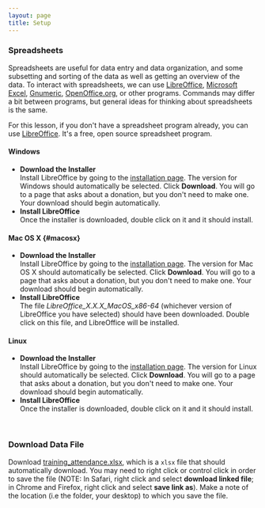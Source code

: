 ```yaml
---
layout: page
title: Setup
---
```

### Spreadsheets

Spreadsheets are useful for data entry and data organization, and some
subsetting and sorting of the data as well as getting an overview of the
data. To interact with spreadsheets, we can use
[LibreOffice](https://www.libreoffice.org), [Microsoft
Excel](https://products.office.com/en-us/excel),
[Gnumeric](http://www.gnumeric.org),
[OpenOffice.org](https://www.openoffice.org), or other programs.
Commands may differ a bit between programs, but general ideas for
thinking about spreadsheets is the same.

For this lesson, if you don't have a spreadsheet program already, you
can use [LibreOffice](https://www.libreoffice.org). It's a free, open
source spreadsheet program.

<div class="col-md-4" markdown="1">

#### Windows

-   **Download the Installer**  
    Install LibreOffice by going to the [installation
    page](https://www.libreoffice.org/download/libreoffice-fresh/). The
    version for Windows should automatically be selected. Click
    **Download**. You will go to a page that asks about a
    donation, but you don't need to make one. Your download should begin
    automatically.
-   **Install LibreOffice**  
    Once the installer is downloaded, double click on it and it should
    install.

</div>

<div class="col-md-4" markdown="1">

#### Mac OS X {#macosx}

-   **Download the Installer**  
    Install LibreOffice by going to the [installation
    page](https://www.libreoffice.org/download/libreoffice-fresh/). The
    version for Mac OS X should automatically be selected. Click
    **Download**. You will go to a page that asks about a
    donation, but you don't need to make one. Your download should begin
    automatically.
-   **Install LibreOffice**  
    The file *LibreOffice\_X.X.X\_MacOS\_x86-64* (whichever version of LibreOffice you have selected) should have been
    downloaded. Double click on this file, and LibreOffice will be
    installed.

</div>

<div class="col-md-4" markdown="1">

#### Linux

-   **Download the Installer**  
    Install LibreOffice by going to the [installation
    page](https://www.libreoffice.org/download/libreoffice-fresh/). The
    version for Linux should automatically be selected. Click **Download**. You will go to a page that asks about a donation,
    but you don't need to make one. Your download should begin
    automatically.
-   **Install LibreOffice**  
    Once the installer is downloaded, double click on it and it should
    install.

</div>
&nbsp;&nbsp;&nbsp;&nbsp;&nbsp;&nbsp;
&nbsp;&nbsp;&nbsp;&nbsp;&nbsp;
&nbsp;&nbsp;&nbsp;&nbsp;&nbsp;
&nbsp;&nbsp;&nbsp;&nbsp;&nbsp;

### Download Data File
Download [training_attendance.xlsx](data/training_attendance.xlsx), which is a `xlsx` file that should automatically download. You may need to right click or control click in order to save the file (NOTE: In Safari, right click and select **download linked file**; in Chrome and Firefox, right click and select **save link as**). Make a note of the location (i.e the folder, your desktop) to which you save the file.
